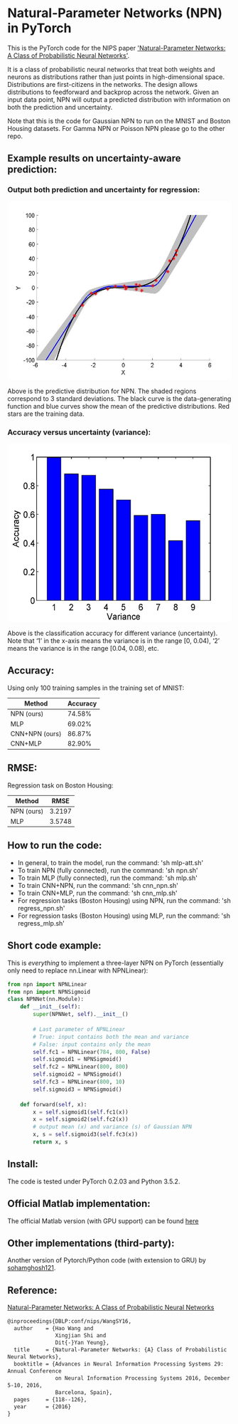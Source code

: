 Natural-Parameter Networks (NPN) in PyTorch
============

This is the PyTorch code for the NIPS paper ['Natural-Parameter Networks: A Class of Probabilistic Neural Networks'](http://wanghao.in/paper/NIPS16_NPN.pdf). 

It is a class of probabilistic neural networks that treat both weights and neurons as distributions rather than just points in high-dimensional space. Distributions are first-citizens in the networks. The design allows distributions to feedforward and backprop across the network. Given an input data point, NPN will output a predicted distribution with information on both the prediction and uncertainty.

Note that this is the code for Gaussian NPN to run on the MNIST and Boston
Housing datasets. For Gamma NPN or Poisson NPN please go to the other repo.

## Example results on uncertainty-aware prediction:
### Output both prediction and uncertainty for regression:
<p align="center">
<img src="./figures/NPN.jpg" alt="" data-canonical-src="./figures/NPN.jpg" width="520" height="400"/>
</p>
Above is the predictive distribution for NPN. The shaded regions correspond
to 3 standard deviations. The black curve is the data-generating function and blue curves
show the mean of the predictive distributions. Red stars are the training data.

### Accuracy versus uncertainty (variance):
<p align="center">
<img src="./figures/acc-var-MNIST.jpg" alt="" data-canonical-src="./figures/NPN.jpg" width="520" height="400"/>
</p>
Above is the classification accuracy for different variance (uncertainty). Note that ‘1’ in the x-axis means the variance is in the range [0, 0.04), ‘2’ means the variance is in the range [0.04, 0.08), etc.

## Accuracy: 

Using only 100 training samples in the training set of MNIST:


| Method | Accuracy |
| -------|----------|
| NPN (ours) | 74.58% |
| MLP | 69.02% |
| CNN+NPN (ours) | 86.87% |
| CNN+MLP | 82.90% |

## RMSE:

Regression task on Boston Housing:

| Method | RMSE |
| -------|----------|
| NPN (ours) | 3.2197 |
| MLP | 3.5748 |

## How to run the code:

* In general, to train the model, run the command: 'sh mlp-att.sh'
* To train NPN (fully connected), run the command: 'sh npn.sh'
* To train MLP (fully connected), run the command: 'sh mlp.sh'
* To train CNN+NPN, run the command: 'sh cnn_npn.sh'
* To train CNN+MLP, run the command: 'sh cnn_mlp.sh'
* For regression tasks (Boston Housing) using NPN, run the command: 'sh regress_npn.sh'
* For regression tasks (Boston Housing) using MLP, run the command: 'sh regress_mlp.sh'

## Short code example:
This is *everything* to implement a three-layer NPN on PyTorch (essentially only need to replace nn.Linear with NPNLinear):
```python
from npn import NPNLinear
from npn import NPNSigmoid
class NPNNet(nn.Module):
    def __init__(self):
        super(NPNNet, self).__init__()

        # Last parameter of NPNLinear
        # True: input contains both the mean and variance
        # False: input contains only the mean
        self.fc1 = NPNLinear(784, 800, False)
        self.sigmoid1 = NPNSigmoid()
        self.fc2 = NPNLinear(800, 800)
        self.sigmoid2 = NPNSigmoid()
        self.fc3 = NPNLinear(800, 10)
        self.sigmoid3 = NPNSigmoid()

    def forward(self, x):
        x = self.sigmoid1(self.fc1(x))
        x = self.sigmoid2(self.fc2(x))
        # output mean (x) and variance (s) of Gaussian NPN
        x, s = self.sigmoid3(self.fc3(x))
        return x, s 
```

## Install:

The code is tested under PyTorch 0.2.03 and Python 3.5.2.

## Official Matlab implementation:

The official Matlab version (with GPU support) can be found [here](https://github.com/js05212/NPN)

## Other implementations (third-party):

Another version of Pytorch/Python code (with extension to GRU) by [sohamghosh121](https://github.com/sohamghosh121/natural-parameter-networks).

## Reference:
[Natural-Parameter Networks: A Class of Probabilistic Neural Networks](http://wanghao.in/paper/NIPS16_NPN.pdf)
```
@inproceedings{DBLP:conf/nips/WangSY16,
  author    = {Hao Wang and
               Xingjian Shi and
               Dit{-}Yan Yeung},
  title     = {Natural-Parameter Networks: {A} Class of Probabilistic Neural Networks},
  booktitle = {Advances in Neural Information Processing Systems 29: Annual Conference
               on Neural Information Processing Systems 2016, December 5-10, 2016,
               Barcelona, Spain},
  pages     = {118--126},
  year      = {2016}
}
```

